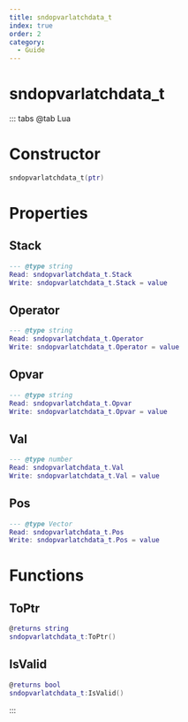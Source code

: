 ```yaml
---
title: sndopvarlatchdata_t
index: true
order: 2
category:
  - Guide
---
```


# sndopvarlatchdata_t

::: tabs
@tab Lua
# Constructor
```lua
sndopvarlatchdata_t(ptr)
```
# Properties
## Stack 
```lua
--- @type string
Read: sndopvarlatchdata_t.Stack
Write: sndopvarlatchdata_t.Stack = value
```
## Operator 
```lua
--- @type string
Read: sndopvarlatchdata_t.Operator
Write: sndopvarlatchdata_t.Operator = value
```
## Opvar 
```lua
--- @type string
Read: sndopvarlatchdata_t.Opvar
Write: sndopvarlatchdata_t.Opvar = value
```
## Val 
```lua
--- @type number
Read: sndopvarlatchdata_t.Val
Write: sndopvarlatchdata_t.Val = value
```
## Pos 
```lua
--- @type Vector
Read: sndopvarlatchdata_t.Pos
Write: sndopvarlatchdata_t.Pos = value
```
# Functions
## ToPtr
```lua
@returns string
sndopvarlatchdata_t:ToPtr()
```
## IsValid
```lua
@returns bool
sndopvarlatchdata_t:IsValid()
```

:::